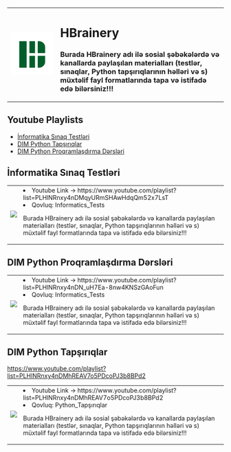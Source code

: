 <table>
  <tr>
    <td><img src="HBrainery.png" alt="HBrainery Logo" width = "600px"></td>
    <td>
      <h1> HBrainery </h1>
      <h3><p> Burada HBrainery adı ilə sosial şəbəkələrdə və kanallarda paylaşılan materialları (testlər, sınaqlar, Python tapşırıqlarının həlləri və s) müxtəlif fayl formatlarında tapa və istifadə edə bilərsiniz!!! </p></h3>
    </td>
  </tr>
</table>

## Youtube Playlists
- [İnformatika Sınaq Testləri](#İnformatika-Sınaq-Testləri)
- [DIM Python Tapşırıqlar](#DIM-Python-Tapşırıqlar)
- [DIM Python Proqramlaşdırma Dərsləri](#DIM-Python-Proqramlaşdırma-Dərsləri)

## İnformatika Sınaq Testləri
<table>
  <tr>
    <td><img src = "https://cdn.dribbble.com/users/957210/screenshots/2475142/untitled-2.gif" width = "200px"></td>
    <td>
      <li>Youtube Link -> https://www.youtube.com/playlist?list=PLHlNRnxy4nDMqyURmSHAwHdqQm52x7LsT</li>
      <li>Qovluq: Informatics_Tests</li>
      <dl></dl>
      <p> Burada HBrainery adı ilə sosial şəbəkələrdə və kanallarda paylaşılan materialları (testlər, sınaqlar, Python tapşırıqlarının həlləri və s) müxtəlif fayl formatlarında tapa və istifadə edə bilərsiniz!!!</p>
    </td>
  </tr>
</table>

## DIM Python Proqramlaşdırma Dərsləri
<table>
  <tr>
    <td><img src = "https://cdn.dribbble.com/users/330915/screenshots/3587000/10_coding_dribbble.gif" width = "200px"></td>
    <td>
      <li>Youtube Link -> https://www.youtube.com/playlist?list=PLHlNRnxy4nDN_uH7Ea-8nw4KNSzGAoFun</li>
      <li>Qovluq: Informatics_Tests</li>
      <dl></dl>
      <p> Burada HBrainery adı ilə sosial şəbəkələrdə və kanallarda paylaşılan materialları (testlər, sınaqlar, Python tapşırıqlarının həlləri və s) müxtəlif fayl formatlarında tapa və istifadə edə bilərsiniz!!!</p>
    </td>
  </tr>
</table>


## DIM Python Tapşırıqlar
https://www.youtube.com/playlist?list=PLHlNRnxy4nDMhREAV7o5PDcoPJ3b8BPd2
<table>
  <tr>
    <td><img src = "https://camo.githubusercontent.com/7de37139d0b4c1ce40865e799b446c0e963a3dd8fb68d239707237c40604fa3d/68747470733a2f2f63646e2e6472696262626c652e636f6d2f75736572732f3733303730332f73637265656e73686f74732f363538313234332f6176656e746f2e676966" width = "200px"></td>
    <td>
      <li>Youtube Link -> https://www.youtube.com/playlist?list=PLHlNRnxy4nDMhREAV7o5PDcoPJ3b8BPd2</li>
      <li>Qovluq: Python_Tapşırıqlar</li>
      <dl></dl>
      <p> Burada HBrainery adı ilə sosial şəbəkələrdə və kanallarda paylaşılan materialları (testlər, sınaqlar, Python tapşırıqlarının həlləri və s) müxtəlif fayl formatlarında tapa və istifadə edə bilərsiniz!!!</p>
    </td>
  </tr>
</table>

